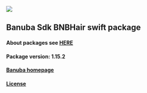 [![](https://www.banuba.com/hubfs/Banuba_November2018/Images/Banuba%20SDK.png)](https://docs.banuba.com/face-ar-sdk-v1/ios/ios_overview)

## Banuba Sdk BNBHair swift package

#### About packages see [HERE](https://docs.banuba.com/face-ar-sdk-v1/ios/ios_packages)

#### Package version: **1.15.2**

#### **[Banuba homepage](https://banuba.com)**

#### **[License](https://www.banuba.com/terms)**
